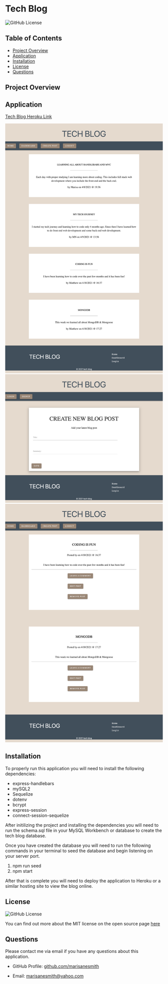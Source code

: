 # Tech Blog 

![GitHub License](https://img.shields.io/badge/license-MIT-green.svg)<br>

## Table of Contents
* [Project Overview](#Project-Overview)
* [Application](#Application)
* [Installation](#Installation)
* [License](#License)
* [Questions](#Questions)

## Project Overview

## Application
[Tech Blog Heroku Link](https://drive.google.com/file/d/1-imu-rP9sOSufuA75wNergu142ZKp1Nn/view)

![Tech Blog Home Page](public/images/techBlogHome.png)
![Tech Blog Post Page](public/images/techBlogPost.png)
![Tech Blog Dashboard Page](public/images/techBlogDash.png)



## Installation

To properly run this application you will need to install the following dependencies: 

* express-handlebars
* mySQL2
* Sequelize
* dotenv
* bcrypt
* express-session
* connect-session-sequelize

After initilizing the project and installing the dependencies you will need to run the schema.sql file in your MySQL Workbench or database to create the tech blog database. 

Once you have created the database you will need to run the following commands in your terminal to seed the database and begin listening on your server port.

1. npm run seed
2. npm start

After that is complete you will need to deploy the application to Heroku or a similar hosting site to view the blog online. 

## License
![GitHub License](https://img.shields.io/badge/license-MIT-green.svg)


You can find out more about the MIT license on the open source page [here](https://www.opensource.org/licenses/MIT)

## Questions

Please contact me via email if you have any questions about this application.

* GitHub Profile: [github.com/marisanesmith](github.com/marisanesmith)

* Email: [marisanesmith@yahoo.com](marisanesmith@yahoo.com)